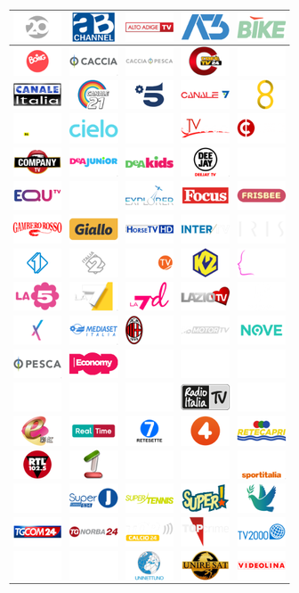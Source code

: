| ![](https://raw.githubusercontent.com/RevGear/logo/master/Countries/IT/20.png) | ![](https://raw.githubusercontent.com/RevGear/logo/master/Countries/IT/AB-Channel.png) | ![](https://raw.githubusercontent.com/RevGear/logo/master/Countries/IT/Alto-Adige-TV.png) | ![](https://raw.githubusercontent.com/RevGear/logo/master/Countries/IT/Antenna-Tre.png) | ![](https://raw.githubusercontent.com/RevGear/logo/master/Countries/IT/Bike.png) | 
|:---:|:---:|:---:|:---:|:---:| 
| ![](https://raw.githubusercontent.com/RevGear/logo/master/Countries/IT/Boing.png) | ![](https://raw.githubusercontent.com/RevGear/logo/master/Countries/IT/Caccia.png) | ![](https://raw.githubusercontent.com/RevGear/logo/master/Countries/IT/Cacciae-Pesca.png) | ![](https://raw.githubusercontent.com/RevGear/logo/master/Countries/IT/Cafe-TV24.png) | ![](https://raw.githubusercontent.com/RevGear/logo/master/Countries/IT/Canale-Dieci.png) | 
| ![](https://raw.githubusercontent.com/RevGear/logo/master/Countries/IT/Canale-Italia.png) | ![](https://raw.githubusercontent.com/RevGear/logo/master/Countries/IT/Canale21.png) | ![](https://raw.githubusercontent.com/RevGear/logo/master/Countries/IT/Canale5.png) | ![](https://raw.githubusercontent.com/RevGear/logo/master/Countries/IT/Canale7.png) | ![](https://raw.githubusercontent.com/RevGear/logo/master/Countries/IT/Canale8.png) | 
| ![](https://raw.githubusercontent.com/RevGear/logo/master/Countries/IT/Carina-TV.png) | ![](https://raw.githubusercontent.com/RevGear/logo/master/Countries/IT/Cielo.png) | ![](https://raw.githubusercontent.com/RevGear/logo/master/Countries/IT/Cine34.png) | ![](https://raw.githubusercontent.com/RevGear/logo/master/Countries/IT/Class-TV-Moda.png) | ![](https://raw.githubusercontent.com/RevGear/logo/master/Countries/IT/Classica.png) | 
| ![](https://raw.githubusercontent.com/RevGear/logo/master/Countries/IT/Company-TV.png) | ![](https://raw.githubusercontent.com/RevGear/logo/master/Countries/IT/DeA-Junior.png) | ![](https://raw.githubusercontent.com/RevGear/logo/master/Countries/IT/DeA-Kids.png) | ![](https://raw.githubusercontent.com/RevGear/logo/master/Countries/IT/Deejay-TV.png) | ![](https://raw.githubusercontent.com/RevGear/logo/master/Countries/IT/Donna-TV.png) | 
| ![](https://raw.githubusercontent.com/RevGear/logo/master/Countries/IT/Equ-TV.png) | ![](https://raw.githubusercontent.com/RevGear/logo/master/Countries/IT/Esperia-TV.png) | ![](https://raw.githubusercontent.com/RevGear/logo/master/Countries/IT/Explorer.png) | ![](https://raw.githubusercontent.com/RevGear/logo/master/Countries/IT/Focus.png) | ![](https://raw.githubusercontent.com/RevGear/logo/master/Countries/IT/Frisbee.png) | 
| ![](https://raw.githubusercontent.com/RevGear/logo/master/Countries/IT/Gambero-Rosso.png) | ![](https://raw.githubusercontent.com/RevGear/logo/master/Countries/IT/Giallo.png) | ![](https://raw.githubusercontent.com/RevGear/logo/master/Countries/IT/Horse-TV.png) | ![](https://raw.githubusercontent.com/RevGear/logo/master/Countries/IT/Inter-TV.png) | ![](https://raw.githubusercontent.com/RevGear/logo/master/Countries/IT/Iris.png) | 
| ![](https://raw.githubusercontent.com/RevGear/logo/master/Countries/IT/Italia1.png) | ![](https://raw.githubusercontent.com/RevGear/logo/master/Countries/IT/Italia2.png) | ![](https://raw.githubusercontent.com/RevGear/logo/master/Countries/IT/Italian-Fishing-TV.png) | ![](https://raw.githubusercontent.com/RevGear/logo/master/Countries/IT/K2.png) | ![](https://raw.githubusercontent.com/RevGear/logo/master/Countries/IT/La-Tr3.png) | 
| ![](https://raw.githubusercontent.com/RevGear/logo/master/Countries/IT/La5.png) | ![](https://raw.githubusercontent.com/RevGear/logo/master/Countries/IT/La7.png) | ![](https://raw.githubusercontent.com/RevGear/logo/master/Countries/IT/La7d.png) | ![](https://raw.githubusercontent.com/RevGear/logo/master/Countries/IT/Lazio-TV.png) | ![](https://raw.githubusercontent.com/RevGear/logo/master/Countries/IT/M2OTV.png) | 
| ![](https://raw.githubusercontent.com/RevGear/logo/master/Countries/IT/Mediaset-Extra.png) | ![](https://raw.githubusercontent.com/RevGear/logo/master/Countries/IT/Mediaset-Italia.png) | ![](https://raw.githubusercontent.com/RevGear/logo/master/Countries/IT/Milan-TV.png) | ![](https://raw.githubusercontent.com/RevGear/logo/master/Countries/IT/MS-Motor-TV.png) | ![](https://raw.githubusercontent.com/RevGear/logo/master/Countries/IT/Nove.png) | 
| ![](https://raw.githubusercontent.com/RevGear/logo/master/Countries/IT/Pesca.png) | ![](https://raw.githubusercontent.com/RevGear/logo/master/Countries/IT/Pop-Economy.png) | ![](https://raw.githubusercontent.com/RevGear/logo/master/Countries/IT/Premium-Action.png) | ![](https://raw.githubusercontent.com/RevGear/logo/master/Countries/IT/Premium-Cinema-1.png) | ![](https://raw.githubusercontent.com/RevGear/logo/master/Countries/IT/Premium-Cinema-2.png) | 
| ![](https://raw.githubusercontent.com/RevGear/logo/master/Countries/IT/Premium-Cinema-3.png) | ![](https://raw.githubusercontent.com/RevGear/logo/master/Countries/IT/Premium-Crime.png) | ![](https://raw.githubusercontent.com/RevGear/logo/master/Countries/IT/Premium-Stories.png) | ![](https://raw.githubusercontent.com/RevGear/logo/master/Countries/IT/Radio-Italia-TV.png) | ![](https://raw.githubusercontent.com/RevGear/logo/master/Countries/IT/Radio-Monte-Carlo.png) | 
| ![](https://raw.githubusercontent.com/RevGear/logo/master/Countries/IT/Rainbow.png) | ![](https://raw.githubusercontent.com/RevGear/logo/master/Countries/IT/Real-Time.png) | ![](https://raw.githubusercontent.com/RevGear/logo/master/Countries/IT/Rete-Sette.png) | ![](https://raw.githubusercontent.com/RevGear/logo/master/Countries/IT/Rete4.png) | ![](https://raw.githubusercontent.com/RevGear/logo/master/Countries/IT/Retecapri.png) | 
| ![](https://raw.githubusercontent.com/RevGear/logo/master/Countries/IT/RTL1025-Radiovisione.png) | ![](https://raw.githubusercontent.com/RevGear/logo/master/Countries/IT/Sardegna-Uno.png) | ![](https://raw.githubusercontent.com/RevGear/logo/master/Countries/IT/Sport-Italia-Motori.png) | ![](https://raw.githubusercontent.com/RevGear/logo/master/Countries/IT/Sport-Italia-Solocalcio.png) | ![](https://raw.githubusercontent.com/RevGear/logo/master/Countries/IT/Sport-Italia.png) | 
| ![](https://raw.githubusercontent.com/RevGear/logo/master/Countries/IT/Sport-Italia24.png) | ![](https://raw.githubusercontent.com/RevGear/logo/master/Countries/IT/Super-J-TV.png) | ![](https://raw.githubusercontent.com/RevGear/logo/master/Countries/IT/Super-Tennis.png) | ![](https://raw.githubusercontent.com/RevGear/logo/master/Countries/IT/Super.png) | ![](https://raw.githubusercontent.com/RevGear/logo/master/Countries/IT/Telepace.png) | 
| ![](https://raw.githubusercontent.com/RevGear/logo/master/Countries/IT/TG-Com24.png) | ![](https://raw.githubusercontent.com/RevGear/logo/master/Countries/IT/TG-Norba24.png) | ![](https://raw.githubusercontent.com/RevGear/logo/master/Countries/IT/Top-Calcio24.png) | ![](https://raw.githubusercontent.com/RevGear/logo/master/Countries/IT/Top-Crime.png) | ![](https://raw.githubusercontent.com/RevGear/logo/master/Countries/IT/tv2000.png) | 
| ![](https://raw.githubusercontent.com/RevGear/logo/master/Countries/IT/TV8.png) | ![](https://raw.githubusercontent.com/RevGear/logo/master/Countries/IT/Twenty-Seven.png) | ![](https://raw.githubusercontent.com/RevGear/logo/master/Countries/IT/Uninettuno.png) | ![](https://raw.githubusercontent.com/RevGear/logo/master/Countries/IT/Unire-Sat.png) | ![](https://raw.githubusercontent.com/RevGear/logo/master/Countries/IT/Videolina.png) | 
